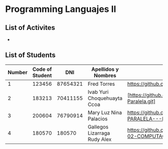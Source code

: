 # Programming Languajes II 

## List of Activites
- 
## List of Students
| Number | Code of Student | DNI | Apellidos y Nombres | Link Github|
| ------- | ------- | ------- | ------- | ------- |
| 1      | 123456   | 87654321 | Fred Torres |  https://github.com/frdtorres/Teaching2024 |
| 2      | 183213   | 70411155 | Ivab Yuri Choquehuayta Ccoa |  [https://github.com/YuriChoquehuayta/Compu-Paralela.git] |
| 3      | 200604   | 76790914 | Mary Luz Nina Palacios | https://github.com/Luz052002/COMPUTACION-PARALELA---FINESI |
| 4      | 180570   | 180570 | Gallegos Lizarraga Rudy Alex |  https://github.com/RudyAlexGallegos/TRABAJO-02-COMPUTACION-PARALELA.git |
